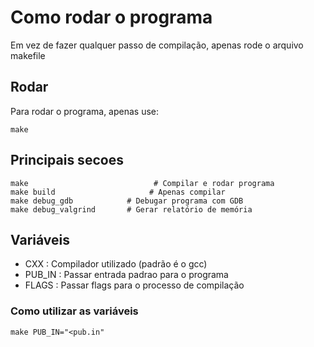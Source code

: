 # Como rodar o programa

Em vez de fazer qualquer passo de compilação, apenas rode o arquivo makefile

## Rodar

Para rodar o programa, apenas use:

```
make
```

## Principais secoes

``` 
make                            # Compilar e rodar programa
make build                     # Apenas compilar
make debug_gdb            # Debugar programa com GDB
make debug_valgrind       # Gerar relatório de memória 

```

## Variáveis

* CXX : Compilador utilizado (padrão é o gcc)
* PUB_IN : Passar entrada padrao para o programa
* FLAGS : Passar flags para o processo de compilação 

### Como utilizar as variáveis

```
make PUB_IN="<pub.in"
```
